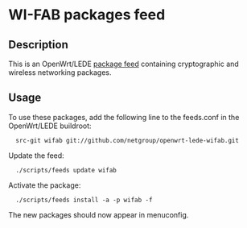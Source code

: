 # WI-FAB packages feed

## Description

This is an OpenWrt/LEDE [package feed](https://wiki.openwrt.org/doc/devel/feeds) containing cryptographic and wireless networking packages.

## Usage

To use these packages, add the following line to the feeds.conf
in the OpenWrt/LEDE buildroot:

```
  src-git wifab git://github.com/netgroup/openwrt-lede-wifab.git
```
  
Update the feed:

```
  ./scripts/feeds update wifab
```
  
Activate the package:

```
  ./scripts/feeds install -a -p wifab -f
```
  
The new packages should now appear in menuconfig.

